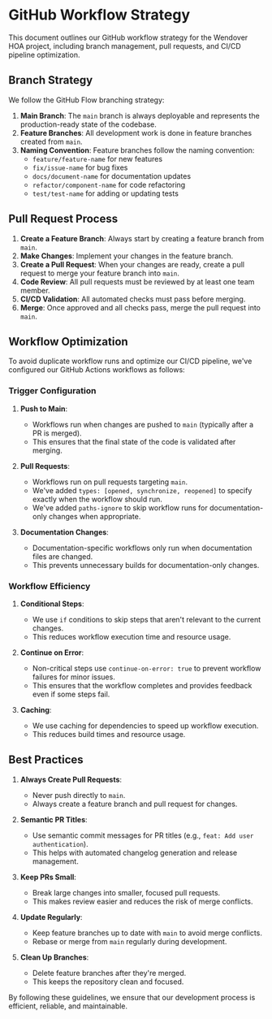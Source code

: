 # GitHub Workflow Strategy

This document outlines our GitHub workflow strategy for the Wendover HOA project, including branch management, pull requests, and CI/CD pipeline optimization.

## Branch Strategy

We follow the GitHub Flow branching strategy:

1. **Main Branch**: The `main` branch is always deployable and represents the production-ready state of the codebase.
2. **Feature Branches**: All development work is done in feature branches created from `main`.
3. **Naming Convention**: Feature branches follow the naming convention:
   - `feature/feature-name` for new features
   - `fix/issue-name` for bug fixes
   - `docs/document-name` for documentation updates
   - `refactor/component-name` for code refactoring
   - `test/test-name` for adding or updating tests

## Pull Request Process

1. **Create a Feature Branch**: Always start by creating a feature branch from `main`.
2. **Make Changes**: Implement your changes in the feature branch.
3. **Create a Pull Request**: When your changes are ready, create a pull request to merge your feature branch into `main`.
4. **Code Review**: All pull requests must be reviewed by at least one team member.
5. **CI/CD Validation**: All automated checks must pass before merging.
6. **Merge**: Once approved and all checks pass, merge the pull request into `main`.

## Workflow Optimization

To avoid duplicate workflow runs and optimize our CI/CD pipeline, we've configured our GitHub Actions workflows as follows:

### Trigger Configuration

1. **Push to Main**:
   - Workflows run when changes are pushed to `main` (typically after a PR is merged).
   - This ensures that the final state of the code is validated after merging.

2. **Pull Requests**:
   - Workflows run on pull requests targeting `main`.
   - We've added `types: [opened, synchronize, reopened]` to specify exactly when the workflow should run.
   - We've added `paths-ignore` to skip workflow runs for documentation-only changes when appropriate.

3. **Documentation Changes**:
   - Documentation-specific workflows only run when documentation files are changed.
   - This prevents unnecessary builds for documentation-only changes.

### Workflow Efficiency

1. **Conditional Steps**:
   - We use `if` conditions to skip steps that aren't relevant to the current changes.
   - This reduces workflow execution time and resource usage.

2. **Continue on Error**:
   - Non-critical steps use `continue-on-error: true` to prevent workflow failures for minor issues.
   - This ensures that the workflow completes and provides feedback even if some steps fail.

3. **Caching**:
   - We use caching for dependencies to speed up workflow execution.
   - This reduces build times and resource usage.

## Best Practices

1. **Always Create Pull Requests**:
   - Never push directly to `main`.
   - Always create a feature branch and pull request for changes.

2. **Semantic PR Titles**:
   - Use semantic commit messages for PR titles (e.g., `feat: Add user authentication`).
   - This helps with automated changelog generation and release management.

3. **Keep PRs Small**:
   - Break large changes into smaller, focused pull requests.
   - This makes review easier and reduces the risk of merge conflicts.

4. **Update Regularly**:
   - Keep feature branches up to date with `main` to avoid merge conflicts.
   - Rebase or merge from `main` regularly during development.

5. **Clean Up Branches**:
   - Delete feature branches after they're merged.
   - This keeps the repository clean and focused.

By following these guidelines, we ensure that our development process is efficient, reliable, and maintainable.
